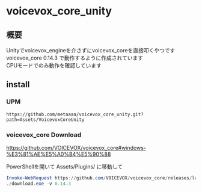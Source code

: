 # voicevox_core_unity

## 概要
Unityでvoicevox_engineを介さずにvoicevox_coreを直接叩くやつです<br>
voicevox_core 0.14.3 で動作するように作成されています<br>
CPUモードでのみ動作を確認しています<br>

## install
### UPM
```
https://github.com/metaaaa/voicevox_core_unity.git?path=Assets/VoicevoxCoreUnity
```

### voicevox_core Download
https://github.com/VOICEVOX/voicevox_core#windows-%E3%81%AE%E5%A0%B4%E5%90%88

PowerShellを開いて Assets/Plugins/ に移動して
```PowerShell
Invoke-WebRequest https://github.com/VOICEVOX/voicevox_core/releases/latest/download/download-windows-x64.exe -OutFile ./download.exe
./download.exe -v 0.14.3
```
